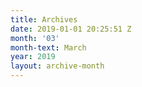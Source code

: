 ```yaml
---
title: Archives
date: 2019-01-01 20:25:51 Z
month: '03'
month-text: March
year: 2019
layout: archive-month
---
```


